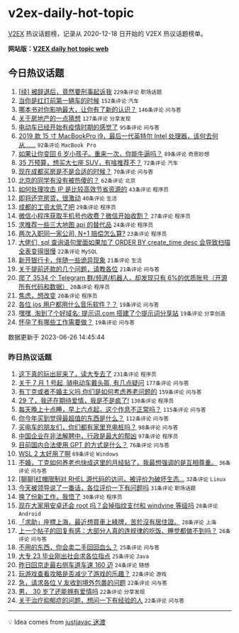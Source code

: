 # v2ex-daily-hot-topic

[V2EX](https://www.v2ex.com/) 热议话题榜，记录从 2020-12-18 日开始的 V2EX 热议话题榜单。

**网站版：[V2EX daily hot topic web](https://boojack.github.io/v2ex-daily-hot-topic-web/)**

## 今日热议话题

<!-- TODAY BEGIN -->

1. [[续] 被辞退后，竟然要刑事起诉我](https://www.v2ex.com/t/951649) `229条评论` `职场话题`
1. [当你是红灯前第一辆车的时候](https://www.v2ex.com/t/951664) `152条评论` `汽车`
1. [哪本书对你影响最大，让你有了新的认识？](https://www.v2ex.com/t/951691) `146条评论` `问与答`
1. [关于房地产的一点猜想](https://www.v2ex.com/t/951706) `127条评论` `分享发现`
1. [电动车已经开始有疫情时期的感觉了](https://www.v2ex.com/t/951660) `95条评论` `问与答`
1. [2019 款 15 寸 MacBookPro i9，最后一代英特尔 Intel 处理器，该何去何从……](https://www.v2ex.com/t/951781) `92条评论` `MacBook Pro`
1. [如果让你变回 6 岁小孩子。重来一次，你能牛逼吗？](https://www.v2ex.com/t/951753) `89条评论` `奇思妙想`
1. [35 万预算，想买大七座 SUV，有啥推荐不？](https://www.v2ex.com/t/951679) `72条评论` `汽车`
1. [现在成都买房是不是合适的时候？](https://www.v2ex.com/t/951629) `70条评论` `问与答`
1. [北京的同学有没有被热傻的？](https://www.v2ex.com/t/951658) `62条评论` `北京`
1. [如何处理攻击 IP 是比较高效节省资源的](https://www.v2ex.com/t/951809) `43条评论` `程序员`
1. [即将还完房贷，很激动](https://www.v2ex.com/t/951849) `40条评论` `生活`
1. [成都的工资太低了吧](https://www.v2ex.com/t/951799) `29条评论` `程序员`
1. [微信小程序获取手机号也收费？微信开始收割？](https://www.v2ex.com/t/951834) `27条评论` `程序员`
1. [求推荐一些三大地图 api 的替代品](https://www.v2ex.com/t/951712) `24条评论` `程序员`
1. [两次入职同一家公司, N+1 赔偿怎么算?](https://www.v2ex.com/t/951661) `23条评论` `程序员`
1. [大佬们, sql 查询语句里面如果加了 ORDER BY create_time desc 会导致扫描全表变得很慢](https://www.v2ex.com/t/951742) `22条评论` `MySQL`
1. [新开银行卡，伴随一些诡异现象](https://www.v2ex.com/t/951659) `21条评论` `生活`
1. [关于提前还款的几个问题，请教各位](https://www.v2ex.com/t/951630) `21条评论` `问与答`
1. [爬了 3534 个 Telegram 群/频道/机器人，却发现只有 6%的优质账号（开源所有代码和数据）](https://www.v2ex.com/t/951729) `20条评论` `程序员`
1. [焦虑，想改变](https://www.v2ex.com/t/951668) `20条评论` `程序员`
1. [各位 ios 用户都用什么音乐软件？？](https://www.v2ex.com/t/951846) `19条评论` `问与答`
1. [嘿嘿, 淘到了个好域名: 提示词.com 搭建了个提示词分享站](https://www.v2ex.com/t/951775) `19条评论` `分享创造`
1. [怀孕了有哪些工作需要做？](https://www.v2ex.com/t/951687) `19条评论` `问与答`

数据更新于 2023-06-26 14:45:44

<!-- TODAY END -->

### 昨日热议话题

<!-- YESTERDAY BEGIN -->

1. [这下真的玩出屁来了，读大专去了](https://www.v2ex.com/t/951401) `231条评论` `程序员`
1. [关于 7 月 1 号起, 骑电动车戴头盔, 有几点疑问](https://www.v2ex.com/t/951326) `177条评论` `问与答`
1. [有丁克或者不婚主义吗,你们是如何考虑养老问题的](https://www.v2ex.com/t/951355) `159条评论` `问与答`
1. [29 了，我还在期待爱情，我是不是疯了!](https://www.v2ex.com/t/951323) `130条评论` `程序员`
1. [每天晚上十点睡，早上六点起，这个作息不正常吗？](https://www.v2ex.com/t/951381) `115条评论` `问与答`
1. [你今年买到觉得最超值的东西是什么？](https://www.v2ex.com/t/951413) `112条评论` `问与答`
1. [买电车的朋友们，你们都有家里充电桩吗？](https://www.v2ex.com/t/951317) `98条评论` `问与答`
1. [中国企业在非法解聘中，行政是最大的帮凶](https://www.v2ex.com/t/951385) `97条评论` `程序员`
1. [目前国内合法使用 GPT 的方式是什么？](https://www.v2ex.com/t/951372) `76条评论` `问与答`
1. [WSL 2 太好用了啊](https://www.v2ex.com/t/951431) `69条评论` `Windows`
1. [不婚，丁克如何养老也快成这里的月经贴了，我最想强调的是互相尊重。](https://www.v2ex.com/t/951490) `36条评论` `问与答`
1. [[聊聊]红帽限制对 RHEL 源代码的访问，被评价为破坏生态…](https://www.v2ex.com/t/951378) `32条评论` `Linux`
1. [今天被领导说了一番话，各位评价一下有问题吗](https://www.v2ex.com/t/951569) `31条评论` `职场话题`
1. [换了份新工作，我悟了](https://www.v2ex.com/t/951455) `30条评论` `程序员`
1. [现在大家用安卓还会 root 吗？会掉指纹支付和 windvine 等级吗](https://www.v2ex.com/t/951507) `28条评论` `Android`
1. [「求助」座標上海，最近想買車上綠牌，苦於沒有居住證。](https://www.v2ex.com/t/951348) `28条评论` `上海`
1. [上一个帖子的回复有感：大部分人真的连规律的吃饭、睡觉都做不到吗？](https://www.v2ex.com/t/951473) `26条评论` `问与答`
1. [不用的东西，你会卖二手回回血么？](https://www.v2ex.com/t/951592) `25条评论` `问与答`
1. [大专 23 毕业刚出社会求各位指点](https://www.v2ex.com/t/951485) `25条评论` `Java`
1. [昨日回京走最右侧车道车速 160 迈](https://www.v2ex.com/t/951426) `24条评论` `随想`
1. [玩游戏查看攻略是否减少了游戏的乐趣？](https://www.v2ex.com/t/951549) `22条评论` `游戏`
1. [急，请求各位 V 友收到境外包裹的问题](https://www.v2ex.com/t/951519) `22条评论` `问与答`
1. [男， 30 岁了还能拥有爱情吗](https://www.v2ex.com/t/951453) `22条评论` `分享发现`
1. [关于治疗抑郁症的问题，想问一下有经验的人](https://www.v2ex.com/t/951446) `22条评论` `问与答`

<!-- YESTERDAY END -->

---

💡 Idea comes from [justjavac 迷渡](https://github.com/justjavac/)
